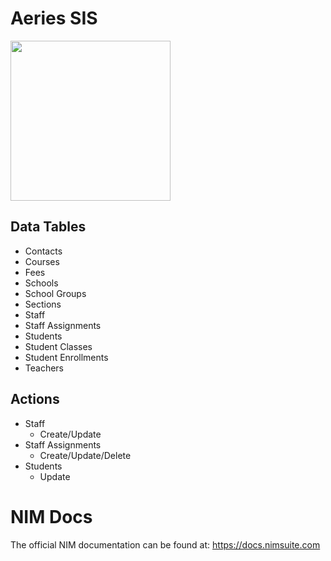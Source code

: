 # Aeries SIS

<img src="https://github.com/Tools4ever-NIM/NIM-System-REST-Aeries-SIS/assets/24281600/4b2979b8-51d0-4b57-a669-b61e17248749" width="256px" />


## Data Tables
- Contacts
- Courses
- Fees
- Schools
- School Groups
- Sections
- Staff
- Staff Assignments
- Students
- Student Classes
- Student Enrollments
- Teachers


## Actions
- Staff
    - Create/Update
- Staff Assignments
    - Create/Update/Delete
- Students
    - Update

# NIM Docs
The official NIM documentation can be found at: https://docs.nimsuite.com
